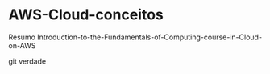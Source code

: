 # AWS-Cloud-conceitos
Resumo Introduction-to-the-Fundamentals-of-Computing-course-in-Cloud-on-AWS


git verdade

